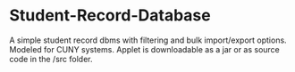 # Student-Record-Database
A simple student record dbms with filtering and bulk import/export options.
Modeled for CUNY systems.
Applet is downloadable as a jar or as source code in the /src folder.

